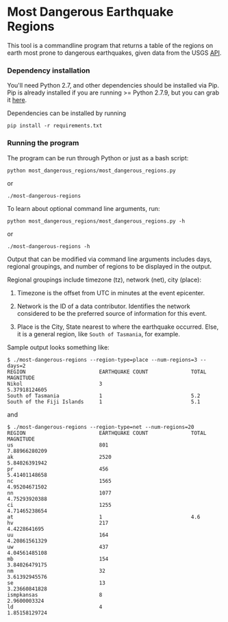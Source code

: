 # Most Dangerous Earthquake Regions

This tool is a commandline program that returns a table of the regions on earth most prone to dangerous earthquakes, given data from the USGS [API](http://earthquake.usgs.gov/fdsnws/event/1/).

### Dependency installation

You'll need Python 2.7, and other dependencies should be installed via Pip.  Pip is already installed if you are 
running >= Python 2.7.9, but you can grab it [here](https://pip.pypa.io/en/stable/installing/).

Dependencies can be installed by running 
```
pip install -r requirements.txt
```

### Running the program

The program can be run through Python or just as a bash script:
```
python most_dangerous_regions/most_dangerous_regions.py 
```
or
```
./most-dangerous-regions
```

To learn about optional command line arguments, run:
```
python most_dangerous_regions/most_dangerous_regions.py -h
```
or
```
./most-dangerous-regions -h
```

Output that can be modified via command line arguments includes days, regional groupings, and number of regions to be displayed in the output.

Regional groupings include timezone (tz), network (net), city (place):  

1. Timezone is the offset from UTC in minutes at the event epicenter.

2. Network is the ID of a data contributor. Identifies the network considered to be the preferred source of information for this event.

3. Place is the City, State nearest to where the earthquake occurred.  Else, it is a general region, like `South of Tasmania`, for example.

Sample output looks something like:

```
$ ./most-dangerous-regions --region-type=place --num-regions=3 --days=2
REGION                        EARTHQUAKE COUNT              TOTAL MAGNITUDE               
Nikol                         3                             5.37918124605                 
South of Tasmania             1                             5.2                           
South of the Fiji Islands     1                             5.1   
```

and

```
$ ./most-dangerous-regions --region-type=net --num-regions=20
REGION                        EARTHQUAKE COUNT              TOTAL MAGNITUDE               
us                            801                           7.88966280209                 
ak                            2520                          5.84026391942                 
pr                            456                           5.41401148658                 
nc                            1565                          4.95204671502                 
nn                            1077                          4.75293920388                 
ci                            1255                          4.71465238654                 
at                            1                             4.6                           
hv                            217                           4.4228641695                  
uu                            164                           4.20861561329                 
uw                            437                           4.04561485108                 
mb                            154                           3.84026479175                 
nm                            32                            3.61392945576                 
se                            13                            3.23660841828                 
ismpkansas                    8                             2.9600003324                  
ld                            4                             1.85158129724
```